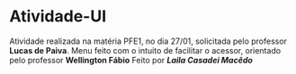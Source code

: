 # Atividade-UI
Atividade realizada na matéria PFE1, no dia 27/01, solicitada pelo professor **Lucas de Paiva**. Menu feito com o intuito de facilitar o acessor, orientado pelo professor **Wellington Fábio**
Feito por ***Laila Casadei Macêdo***
